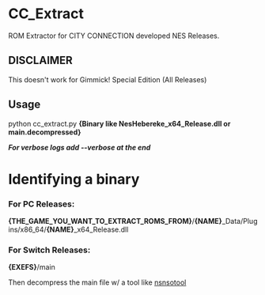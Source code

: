 # CC_Extract
ROM Extractor for CITY CONNECTION developed NES Releases.

## DISCLAIMER

This doesn't work for Gimmick! Special Edition (All Releases)

## Usage

python cc_extract.py **{Binary like NesHebereke_x64_Release.dll or main.decompressed}**

***For verbose logs add --verbose at the end***

# Identifying a binary

### For PC Releases: 

**{THE_GAME_YOU_WANT_TO_EXTRACT_ROMS_FROM}**/**{NAME}**_Data/Plugins/x86_64/**{NAME}**_x64_Release.dll

### For Switch Releases:

**{EXEFS}**/main 

Then decompress the main file w/ a tool like [nsnsotool](https://github.com/0CBH0/nsnsotool/releases/tag/v1.0a)



